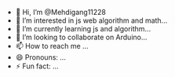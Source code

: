 - 👋 Hi, I’m @Mehdigang11228
- 👀 I’m interested in js web algorithm and math...
- 🌱 I’m currently learning js and algorithm...
- 💞️ I’m looking to collaborate on Arduino...
- 📫 How to reach me ...
- 😄 Pronouns: ...
- ⚡ Fun fact: ...

<!---
Mehdigang11228/Mehdigang11228 is a ✨ special ✨ repository because its `README.md` (this file) appears on your GitHub profile.
You can click the Preview link to take a look at your changes.
--->
